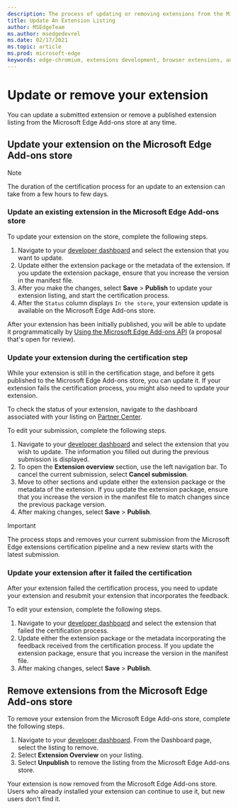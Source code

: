 ```yaml
---
description: The process of updating or removing extensions from the Microsoft Edge Add-ons store
title: Update An Extension Listing
author: MSEdgeTeam
ms.author: msedgedevrel
ms.date: 02/17/2021
ms.topic: article
ms.prod: microsoft-edge
keywords: edge-chromium, extensions development, browser extensions, add-ons, partner center, developer
---
```

# Update or remove your extension  

You can update a submitted extension or remove a published extension listing from the Microsoft Edge Add-ons store at any time.  


## Update your extension on the Microsoft Edge Add-ons store  

> [!NOTE]
> The duration of the certification process for an update to an extension can take from a few hours to few days.  

### Update an existing extension in the Microsoft Edge Add-ons store  

To update your extension on the store, complete the following steps.  

1.  Navigate to your [developer dashboard][MicrosoftPartnerCenter] and select the extension that you want to update.  
1.  Update either the extension package or the metadata of the extension.  If you update the extension package, ensure that you increase the version in the manifest file.  
1.  After you make the changes, select **Save** > **Publish** to update your extension listing, and start the certification process.  
1.  After the `Status` column displays `In the store`, your extension update is available on the Microsoft Edge Add-ons store.  

After your extension has been initially published, you will be able to update it programmatically by [Using the Microsoft Edge Add-ons API][UsingAddonsAPI] (a proposal that's open for review).

### Update your extension during the certification step  

While your extension is still in the certification stage, and before it gets published to the Microsoft Edge Add-ons store, you can update it. If your extension fails the certification process, you might also need to update your extension.    

To check the status of your extension, navigate to the dashboard associated with your listing on [Partner Center][MicrosoftPartnerCenter].  

To edit your submission, complete the following steps.  

1.  Navigate to your [developer dashboard][MicrosoftPartnerCenter] and select the extension that you wish to update.  The information you filled out during the previous submission is displayed.  
1.  To open the **Extension overview** section, use the left navigation bar.  To cancel the current submission, select **Cancel submission**.  
1.  Move to other sections and update either the extension package or the metadata of the extension.  If you update the extension package, ensure that you increase the version in the manifest file to match changes since the previous package version.  
1.  After making changes, select **Save** > **Publish**.  
    
> [!IMPORTANT]
> The process stops and removes your current submission from the Microsoft Edge extensions certification pipeline and a new review starts with the latest submission.  

### Update your extension after it failed the certification  

After your extension failed the certification process, you need to update your extension and resubmit your extension that incorporates the feedback.  

To edit your extension, complete the following steps.  

1.  Navigate to your [developer dashboard][MicrosoftPartnerCenter] and select the extension that failed the certification process.  
1.  Update either the extension package or the metadata incorporating the feedback received from the certification process.  If you update the extension package, ensure that you increase the version in the manifest file.  
1.  After making changes, select **Save** > **Publish**.  
    
## Remove extensions from the Microsoft Edge Add-ons store  

To remove your extension from the Microsoft Edge Add-ons store, complete the following steps.  

1.  Navigate to your [developer dashboard][MicrosoftPartnerCenter].  From the Dashboard page, select the listing to remove.  
1.  Select **Extension Overview** on your listing.  
1.  Select **Unpublish** to remove the listing from the Microsoft Edge Add-ons store.  
    
Your extension is now removed from the Microsoft Edge Add-ons store.  Users who already installed your extension can continue to use it, but new users don't find it.  

<!-- links -->
[UsingAddonsAPI]: api/using-addons-api.md "Using the Microsoft Edge Add-ons API | Microsoft Docs"
<!-- external links -->
[MicrosoftPartnerCenter]: https://partner.microsoft.com/dashboard/microsoftedge/public/login?ref=dd "Partner Center"  

